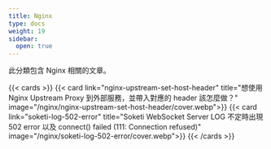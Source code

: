 ```yaml
---
title: Nginx
type: docs
weight: 19
sidebar:
  open: true
---
```


此分類包含 Nginx 相關的文章。

<!--more-->

{{< cards >}}
{{< card link="nginx-upstream-set-host-header" title="想使用 Nginx Upstream Proxy 到外部服務，並帶入對應的 header 該怎麼做？" image="/nginx/nginx-upstream-set-host-header/cover.webp">}}
{{< card link="soketi-log-502-error" title="Soketi WebSocket Server LOG 不定時出現 502 error 以及 connect() failed (111: Connection refused)" image="/nginx/soketi-log-502-error/cover.webp">}}
{{< /cards >}}
